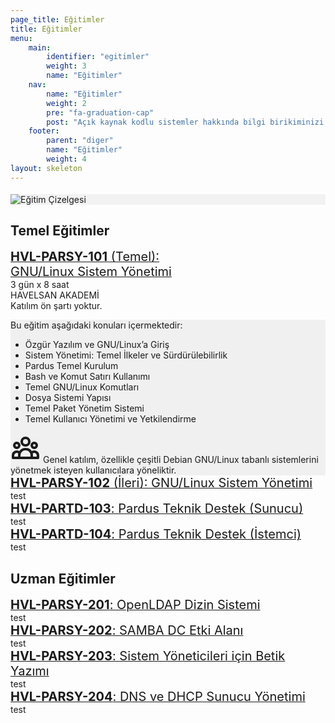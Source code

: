 ```yaml
---
page_title: Eğitimler
title: Eğitimler
menu:
    main:
        identifier: "egitimler"
        weight: 3
        name: "Eğitimler"
    nav:
        name: "Eğitimler"
        weight: 2
        pre: "fa-graduation-cap"
        post: "Açık kaynak kodlu sistemler hakkında bilgi birikiminizi arttırın ve hakim olun."
    footer:
        parent: "diger"
        name: "Eğitimler"
        weight: 4
layout: skeleton
---
```


<section id="chart" class="d-flex" style="background-color: rgb(242, 242, 242); border-top: 4px #fff solid;">
    <div class="container py-3">
        <div class="row aos-init aos-animate" data-aos="fade-up">
            <img src="/images/egitim-cizelgesi.png" alt="Eğitim Çizelgesi" class="img-fluid">
        </div>
    </div>
</section>

<section id="content" class="d-flex">
    <div class="my-5 mx-auto">
        <div class="aos-init aos-animate container" data-aos="fade-up">
            <div id="temel-egitimler" class="row">
                <div class="col-12">
                    <h2 class="mb-3">Temel Eğitimler</h2>
                </div>
                <div class="col-12 mb-4">
                    <a href="#" class="d-block w-100 p-2 float-left mb-3 rounded egitim-box" data-toggle="collapse" data-target="#hvl-parsy-101">
                        <i class="fa fa-linux fa-3x ml-1 mr-3 float-left"></i>
                        <span class="float-left mt-md-2 mt-0" style="font-size: 20px;">
                            <b>HVL-PARSY-101</b> (Temel):<br class="d-md-none d-block">
                            GNU/Linux Sistem Yönetimi
                        </span>
                        <i class="fa fa-chevron-down fa-lg mr-3 float-right mt-3"></i>
                    </a>
                    <div class="float-left w-100" id="hvl-parsy-101" data-parent="#temel-egitimler">
                        <div class="card card-body mb-3">
                            <div class="information-bar">
                                <div class="d-flex align-items-center float-left mr-5 mb-md-0 mb-3">
                                    <i class="fa fa-hourglass-half float-left fa-2x mr-3"></i>
                                    <span class="float-left">3 gün x 8 saat</span>
                                </div>
                                <div class="d-flex align-items-center float-left mr-5">
                                    <i class="fa fa-map-marker float-left fa-2x mr-3"></i>
                                    <span class="float-left">HAVELSAN AKADEMİ</span>
                                </div>
                                <div class="d-flex align-items-center float-left mr-5">
                                    <i class="fa fa-comment float-left fa-2x mr-3"></i>
                                    <span class="float-left">Katılım ön şartı yoktur.</span>
                                </div>
                            </div>
                            <div class="card-content p-3 mt-4 rounded" style="background-color: rgba(0,0,0,0.05)">
                                <p class="mb-1">Bu eğitim aşağıdaki konuları içermektedir:</p>
                                <ul>
                                    <li>Özgür Yazılım ve GNU/Linux’a Giriş</li>
                                    <li>Sistem Yönetimi: Temel İlkeler ve Sürdürülebilirlik</li>
                                    <li>Pardus Temel Kurulum</li>
                                    <li>Bash ve Komut Satırı Kullanımı</li>
                                    <li>Temel GNU/Linux Komutları</li>
                                    <li>Dosya Sistemi Yapısı</li>
                                    <li>Temel Paket Yönetim Sistemi</li>
                                    <li>Temel Kullanıcı Yönetimi ve Yetkilendirme</li>
                                </ul>
                                <div class="d-flex align-items-center float-left mr-5">
                                    <svg style="width: 48px; height: 48px;" class="float-left mr-3" fill="none" stroke="currentColor" viewBox="0 0 24 24" xmlns="http://www.w3.org/2000/svg"><path stroke-linecap="round" stroke-linejoin="round" stroke-width="2" d="M17 20h5v-2a3 3 0 00-5.356-1.857M17 20H7m10 0v-2c0-.656-.126-1.283-.356-1.857M7 20H2v-2a3 3 0 015.356-1.857M7 20v-2c0-.656.126-1.283.356-1.857m0 0a5.002 5.002 0 019.288 0M15 7a3 3 0 11-6 0 3 3 0 016 0zm6 3a2 2 0 11-4 0 2 2 0 014 0zM7 10a2 2 0 11-4 0 2 2 0 014 0z"></path></svg>
                                    <span class="float-left">Genel katılım, özellikle çeşitli Debian GNU/Linux tabanlı sistemlerini yönetmek isteyen kullanıcılara yöneliktir.</span>
                                </div>
                            </div>
                        </div>
                    </div>
                </div>
                <div class="col-12 mb-4">
                    <a href="#" class="d-block w-100 p-2 float-left mb-3 rounded egitim-box" data-toggle="collapse" data-target="#hvl-parsy-102">
                        <i class="fa fa-linux fa-3x ml-1 mr-3 float-left"></i>
                        <span class="float-left" style="font-size: 20px; margin-top: 9px;">
                            <b>HVL-PARSY-102</b> (İleri):
                            GNU/Linux Sistem Yönetimi
                        </span>
                        <i class="fa fa-chevron-down fa-lg mr-3 float-right mt-3"></i>
                    </a>
                    <div class="collapse float-left w-100" id="hvl-parsy-102" data-parent="#temel-egitimler">
                        <div class="card card-body mb-3">
                            test
                        </div>
                    </div>
                </div>
                <div class="col-12 mb-4">
                    <a href="#" class="d-block w-100 p-2 float-left mb-3 rounded egitim-box" data-toggle="collapse" data-target="#hvl-partd-103">
                        <i class="fa fa-server fa-3x mr-3 float-left"></i>
                        <span class="float-left" style="font-size: 20px; margin-top: 9px;">
                            <b>HVL-PARTD-103</b>:
                            Pardus Teknik Destek (Sunucu)
                        </span>
                        <i class="fa fa-chevron-down fa-lg mr-3 float-right mt-3"></i>
                    </a>
                    <div class="collapse float-left w-100" id="hvl-partd-103" data-parent="#temel-egitimler">
                        <div class="card card-body mb-3">
                            test
                        </div>
                    </div>
                </div>
                <div class="col-12 mb-4">
                    <a href="#" class="d-block w-100 p-2 float-left mb-3 rounded egitim-box" data-toggle="collapse" data-target="#hvl-partd-104">
                        <i class="fa fa-life-ring fa-3x mr-3 float-left"></i>
                        <span class="float-left" style="font-size: 20px; margin-top: 9px;">
                            <b>HVL-PARTD-104</b>:
                            Pardus Teknik Destek (İstemci)
                        </span>
                        <i class="fa fa-chevron-down fa-lg mr-3 float-right mt-3"></i>
                    </a>
                    <div class="collapse float-left w-100" id="hvl-partd-104" data-parent="#temel-egitimler">
                        <div class="card card-body mb-3">
                            test
                        </div>
                    </div>
                </div>
            </div>
            <div id="uzman-egitimler" class="row">
                <div class="col-12 mt-5">
                    <h2 class="mb-3">Uzman Eğitimler</h2>
                </div>
                <div class="col-12 mb-4">
                    <a href="#" class="d-block w-100 p-2 float-left mb-3 rounded egitim-box-uzman" data-toggle="collapse" data-target="#hvl-parsy-201">
                        <i class="fa fa-folder-open fa-3x mr-2 float-left"></i>
                        <span class="float-left" style="font-size: 20px; margin-top: 9px;">
                            <b>HVL-PARSY-201</b>:
                            OpenLDAP Dizin Sistemi
                        </span>
                        <i class="fa fa-chevron-down fa-lg mr-3 float-right mt-3"></i>
                    </a>
                    <div class="collapse float-left w-100" id="hvl-parsy-201" data-parent="#uzman-egitimler">
                        <div class="card card-body mb-3">
                            test
                        </div>
                    </div>
                </div>
                <div class="col-12 mb-4">
                    <a href="#" class="d-block w-100 p-2 float-left mb-3 rounded egitim-box-uzman" data-toggle="collapse" data-target="#hvl-parsy-202">
                        <i class="fa fa-copy fa-3x mr-3 float-left"></i>
                        <span class="float-left" style="font-size: 20px; margin-top: 9px;">
                            <b>HVL-PARSY-202</b>:
                            SAMBA DC Etki Alanı
                        </span>
                        <i class="fa fa-chevron-down fa-lg mr-3 float-right mt-3"></i>
                    </a>
                    <div class="collapse float-left w-100" id="hvl-parsy-202" data-parent="#uzman-egitimler">
                        <div class="card card-body mb-3">
                            test
                        </div>
                    </div>
                </div>
                <div class="col-12 mb-4">
                    <a href="#" class="d-block w-100 p-2 float-left mb-3 rounded egitim-box-uzman" data-toggle="collapse" data-target="#hvl-parsy-203">
                        <i class="fa fa-table fa-3x mr-3 float-left"></i>
                        <span class="float-left" style="font-size: 20px; margin-top: 9px;">
                            <b>HVL-PARSY-203</b>:
                            Sistem Yöneticileri için Betik Yazımı
                        </span>
                        <i class="fa fa-chevron-down fa-lg mr-3 float-right mt-3"></i>
                    </a>
                    <div class="collapse float-left w-100" id="hvl-parsy-203" data-parent="#uzman-egitimler">
                        <div class="card card-body mb-3">
                            test
                        </div>
                    </div>
                </div>
                <div class="col-12 mb-4">
                    <a href="#" class="d-block w-100 p-2 float-left mb-3 rounded egitim-box-uzman" data-toggle="collapse" data-target="#hvl-parsy-204">
                        <i class="fa fa-server fa-3x mr-3 float-left"></i>
                        <span class="float-left" style="font-size: 20px; margin-top: 9px;">
                            <b>HVL-PARSY-204</b>:
                            DNS ve DHCP Sunucu Yönetimi
                        </span>
                        <i class="fa fa-chevron-down fa-lg mr-3 float-right mt-3"></i>
                    </a>
                    <div class="collapse float-left w-100" id="hvl-parsy-204" data-parent="#uzman-egitimler">
                        <div class="card card-body mb-3">
                            test
                        </div>
                    </div>
                </div>
            </div>
        </div>
    </div>
</section>